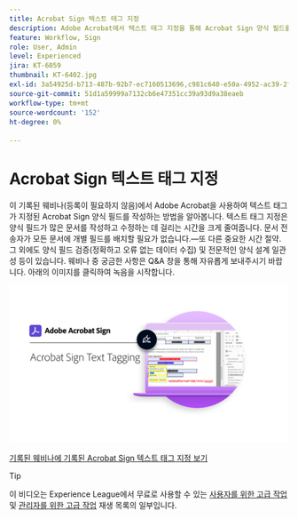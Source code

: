 ```yaml
---
title: Acrobat Sign 텍스트 태그 지정
description: Adobe Acrobat에서 텍스트 태그 지정을 통해 Acrobat Sign 양식 필드를 작성하는 방법을 알아봅니다.
feature: Workflow, Sign
role: User, Admin
level: Experienced
jira: KT-6059
thumbnail: KT-6402.jpg
exl-id: 3a54925d-b713-487b-92b7-ec7160513696,c981c640-e50a-4952-ac39-2f90d6d0cf08
source-git-commit: 51d1a59999a7132cb6e47351cc39a93d9a38eaeb
workflow-type: tm+mt
source-wordcount: '152'
ht-degree: 0%

---
```


# Acrobat Sign 텍스트 태그 지정

이 기록된 웨비나(등록이 필요하지 않음)에서 Adobe Acrobat을 사용하여 텍스트 태그가 지정된 Acrobat Sign 양식 필드를 작성하는 방법을 알아봅니다. 텍스트 태그 지정은 양식 필드가 많은 문서를 작성하고 수정하는 데 걸리는 시간을 크게 줄여줍니다. 문서 전송자가 모든 문서에 개별 필드를 배치할 필요가 없습니다.—또 다른 중요한 시간 절약. 그 외에도 양식 필드 검증(정확하고 오류 없는 데이터 수집) 및 전문적인 양식 설계 일관성 등이 있습니다. 웨비나 중 궁금한 사항은 Q&amp;A 창을 통해 자유롭게 보내주시기 바랍니다. 아래의 이미지를 클릭하여 녹음을 시작합니다.

[![시청 세션](../assets/Text-Tagging.png)](https://event.on24.com/wcc/r/2338276/415BE4603F60A61A546C0A91528B444F)

[기록된 웨비나에 기록된 Acrobat Sign 텍스트 태그 지정 보기](https://event.on24.com/wcc/r/2338276/415BE4603F60A61A546C0A91528B444F)

>[!TIP]
>
>이 비디오는 Experience League에서 무료로 사용할 수 있는 [사용자를 위한 고급 작업](https://experienceleague.adobe.com/ko/playlists/acrobat-sign-get-started-business-users) 및 [관리자를 위한 고급 작업](https://experienceleague.adobe.com/ko/playlists/acrobat-sign-perform-advanced-tasks-administrators) 재생 목록의 일부입니다.
